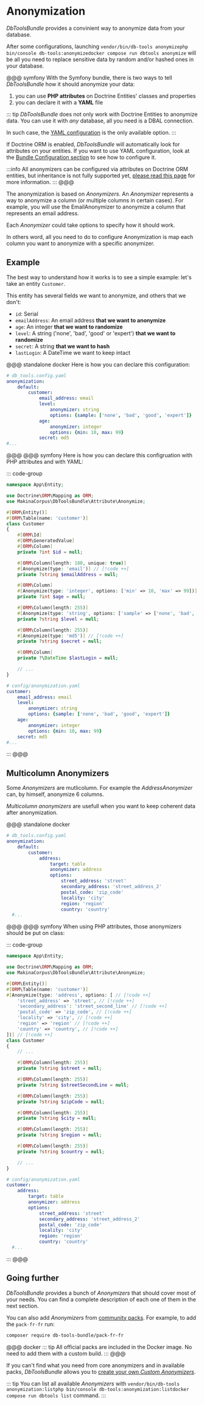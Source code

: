 # Anonymization

*DbToolsBundle* provides a convinient way to anonymize data from your database.

After some configurations, launching <span db-tools-flavor="standalone">`vendor/bin/db-tools anonymize`</span><span db-tools-flavor="symfony">`php bin/console db-tools:anonymize`</span><span db-tools-flavor="docker">`docker compose run dbtools anonymize`</span> will be all you need to
replace sensitive data by random and/or hashed ones in your database.

@@@ symfony
With the Symfony bundle, there is two ways to tell *DbToolsBundle* how it should anonymize your data:

1. you can use **PHP attributes** on Doctrine Entities' classes and properties
2. you can declare it with a **YAML** file

::: tip
*DbToolsBundle* does not only work with Doctrine Entities to anonymize data. You can use it with
*any* database, all you need is a DBAL connection.

In such case, the [YAML configuration](../configuration/basics#anonymization) is the only available option.
:::

If Doctrine ORM is enabled, *DbToolsBundle* will automatically look for attributes on your entities.
If you want to use YAML configuration, look at the [Bundle Configuration
section](../configuration/basics#anonymization) to see how to configure it.

:::info
All anonymizers can be configured via attributes on Doctrine ORM entities, but inheritance
is not fully supported yet, [please read this page](doctrine-inheritance) for more information.
:::
@@@

The anonymization is based on *Anonymizers*. An *Anonymizer* represents a way to anonymize a column (or
multiple columns in certain cases). For example, you will use the EmailAnonymizer to anonymize a column that
represents an email address.

Each *Anonymizer* could take options to specify how it should work.

In others word, all you need to do to configure Anonymization is map each column you want to anonymize with a specific anonymizer.

## Example

The best way to understand how it works is to see a simple example: let's take an entity `Customer`.

This entity has several fields we want to anonymize, and others that we don't:

- `id`: Serial
- `emailAddress`: An email address **that we want to anonymize**
- `age`: An integer **that we want to randomize**
- `level`: A string ('none', 'bad', 'good' or 'expert') **that we want to randomize**
- `secret`: A string **that we want to hash**
- `lastLogin`: A DateTime we want to keep intact


@@@ standalone docker
Here is how you can declare this configuration:

```yaml
# db_tools.config.yaml
anonymization:
    default:
        customer:
            email_address: email
            level:
                anonymizer: string
                options: {sample: ['none', 'bad', 'good', 'expert']}
            age:
                anonymizer: integer
                options: {min: 10, max: 99}
            secret: md5
#...
```
@@@
@@@ symfony
Here is how you can declare this configruation with PHP attributes and with YAML:

::: code-group
```php [PHP attributes]
namespace App\Entity;

use Doctrine\ORM\Mapping as ORM;
use MakinaCorpus\DbToolsBundle\Attribute\Anonymize;

#[ORM\Entity()]
#[ORM\Table(name: 'customer')]
class Customer
{
    #[ORM\Id]
    #[ORM\GeneratedValue]
    #[ORM\Column]
    private ?int $id = null;

    #[ORM\Column(length: 180, unique: true)]
    #[Anonymize(type: 'email')] // [!code ++]
    private ?string $emailAddress = null;

    #[ORM\Column]
    #[Anonymize(type: 'integer', options: ['min' => 10, 'max' => 99])] // [!code ++]
    private ?int $age = null;

    #[ORM\Column(length: 255)]
    #[Anonymize(type: 'string', options: ['sample' => ['none', 'bad', 'good', 'expert']])] // [!code ++]
    private ?string $level = null;

    #[ORM\Column(length: 255)]
    #[Anonymize(type: 'md5')] // [!code ++]
    private ?string $secret = null;

    #[ORM\Column]
    private ?\DateTime $lastLogin = null;

    // ...
}
```

```yaml [YAML]
# config/anonymization.yaml
customer:
    email_address: email
    level:
        anonymizer: string
        options: {sample: ['none', 'bad', 'good', 'expert']}
    age:
        anonymizer: integer
        options: {min: 10, max: 99}
    secret: md5
#...
```
:::
@@@

## Multicolumn Anonymizers

Some *Anonymizers* are mutlicolumn. For example the *AddressAnonymizer* can, by himself, anonymize 6 columns.

*Multicolumn anonymizers* are usefull when you want to keep coherent data after anonymization.

@@@ standalone docker
```yaml [YAML]
# db_tools.config.yaml
anonymization:
    default:
        customer:
            address:
                target: table
                anonymizer: address
                options:
                    street_address: 'street'
                    secondary_address: 'street_address_2'
                    postal_code: 'zip_code'
                    locality: 'city'
                    region: 'region'
                    country: 'country'
  #...
```
@@@
@@@ symfony
When using PHP attributes, those anonymizers should be put on class:

::: code-group
```php [Attribute]
namespace App\Entity;

use Doctrine\ORM\Mapping as ORM;
use MakinaCorpus\DbToolsBundle\Attribute\Anonymize;

#[ORM\Entity()]
#[ORM\Table(name: 'customer')]
#[Anonymize(type: 'address', options: [ // [!code ++]
    'street_address' => 'street', // [!code ++]
    'secondary_address': 'street_second_line' // [!code ++]
    'postal_code' => 'zip_code', // [!code ++]
    'locality' => 'city', // [!code ++]
    'region' => 'region' // [!code ++]
    'country' => 'country', // [!code ++]
])] // [!code ++]
class Customer
{
    // ...

    #[ORM\Column(length: 255)]
    private ?string $street = null;

    #[ORM\Column(length: 255)]
    private ?string $streetSecondLine = null;

    #[ORM\Column(length: 255)]
    private ?string $zipCode = null;

    #[ORM\Column(length: 255)]
    private ?string $city = null;

    #[ORM\Column(length: 255)]
    private ?string $region = null;

    #[ORM\Column(length: 255)]
    private ?string $country = null;

    // ...
}
```

```yaml [YAML]
# config/anonymization.yaml
customer:
    address:
        target: table
        anonymizer: address
        options:
            street_address: 'street'
            secondary_address: 'street_address_2'
            postal_code: 'zip_code'
            locality: 'city'
            region: 'region'
            country: 'country'
  #...
```
:::
@@@

## Going further

*DbToolsBundle* provides a bunch of *Anonymizers* that should cover most of your needs. You can find a
complete description of each one of them in the next section.

You can also add *Anonymizers* from [community packs](./packs). For example, to add the `pack-fr-fr` run:

```bash
composer require db-tools-bundle/pack-fr-fr
```

@@@ docker
::: tip
All official packs are included in the Docker image. No need to add them with a custom build.
:::
@@@

If you can't find what you need from core anonymizers and in available packs, *DbToolsBundle* allows
you to [create your own *Custom Anonymizers*](./custom-anonymizers).

::: tip
You can list all available *Anonymizers* with <span db-tools-flavor="standalone">`vendor/bin/db-tools anonymization:list`</span><span db-tools-flavor="symfony">`php bin/console db-tools:anonymization:list`</span><span db-tools-flavor="docker">`docker compose run dbtools list`</span> command.
:::
